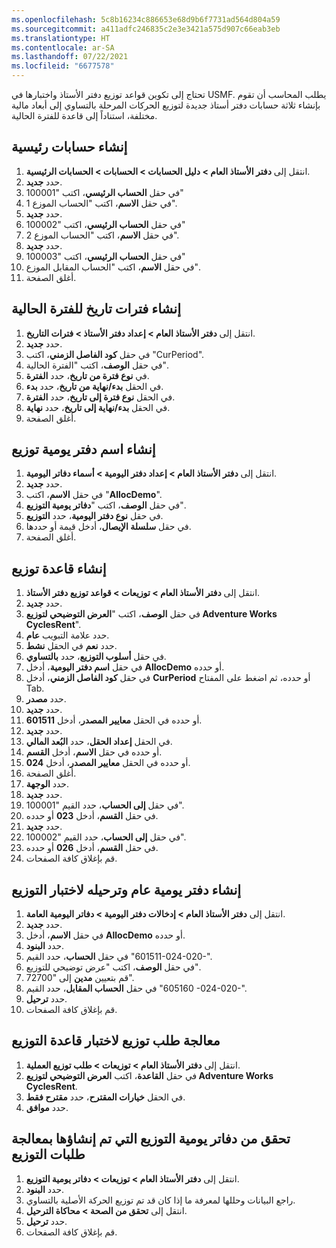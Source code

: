 ```yaml
---
ms.openlocfilehash: 5c8b16234c886653e68d9b6f7731ad564d804a59
ms.sourcegitcommit: a411adfc246835c2e3e3421a575d907c66eab3eb
ms.translationtype: HT
ms.contentlocale: ar-SA
ms.lasthandoff: 07/22/2021
ms.locfileid: "6677578"
---
```

تحتاج إلى تكوين قواعد توزيع دفتر الأستاذ واختبارها في USMF. يطلب المحاسب أن تقوم بإنشاء ثلاثة حسابات دفتر أستاذ جديدة لتوزيع الحركات المرحلة بالتساوي إلى أبعاد مالية مختلفة، استناداً إلى قاعدة للفترة الحالية.

## <a name="create-main-accounts"></a>إنشاء حسابات رئيسية 

1.  انتقل إلى **دفتر الأستاذ العام > دليل الحسابات > الحسابات > الحسابات الرئيسية**.
2.  حدد **جديد‎**.
3.  في حقل **الحساب الرئيسي**، اكتب "100001"
4.  في حقل **الاسم**، اكتب "الحساب الموزع 1".
5.  حدد **جديد‎**.
6.  في حقل **الحساب الرئيسي**، اكتب "100002"
7.  في حقل **الاسم**، اكتب "الحساب الموزع 2".
8.  حدد **جديد‎**.
9.  في حقل **الحساب الرئيسي**، اكتب "100003"
10. في حقل **الاسم**، اكتب "الحساب المقابل الموزع".
11. أغلق الصفحة.

## <a name="create-date-intervals-for-the-current-period"></a>إنشاء فترات تاريخ للفترة الحالية 

1.  انتقل إلى **دفتر الأستاذ العام > إعداد دفتر الأستاذ > فترات التاريخ**.
1.  حدد **جديد‎**.
2.  في حقل **كود الفاصل الزمني**، اكتب "CurPeriod".
3.  في حقل **الوصف**، اكتب "الفترة الحالية".
4.  في **نوع فترة من تاريخ**، حدد **الفترة**.
5.  في الحقل **بدء/نهاية من تاريخ**، حدد **بدء**.
6.  في الحقل **نوع فترة إلى تاريخ**، حدد **الفترة**.
7.  في الحقل **بدء/نهاية إلى تاريخ**، حدد **نهاية**.
8.  أغلق الصفحة.

## <a name="create-an-allocation-journal-name"></a>إنشاء اسم دفتر يومية توزيع 

1.  انتقل إلى **دفتر الأستاذ العام > إعداد دفتر اليومية > أسماء دفاتر اليومية**.
2.  حدد **جديد‎**.
3.  في حقل **الاسم**، اكتب "**AllocDemo**".
4.  في حقل **الوصف**، اكتب "**دفاتر يومية التوزيع**".
5.  في حقل **نوع دفتر اليومية**، حدد **التوزيع**.
6.  في حقل **سلسلة الإيصال**، أدخل قيمة أو حددها.
7.  أغلق الصفحة.


## <a name="create-an-allocation-rule"></a>إنشاء قاعدة توزيع 

1.  انتقل إلى **دفتر الأستاذ العام > توزيعات > قواعد توزيع دفتر الأستاذ**.
2.  حدد **جديد‎**.
3.  في حقل **الوصف**، اكتب "**العرض التوضيحي‬ لتوزيع Adventure Works CyclesRent**".
4.  حدد علامة التبويب **عام**.
5.  حدد **نعم** في الحقل **نشط**.
6.  في حقل **أسلوب التوزيع**، حدد **بالتساوي**.
7.  في حقل **اسم دفتر اليومية**، أدخل **AllocDemo‎** أو حدده. 
8.  في حقل **كود الفاصل الزمني**، أدخل **CurPeriod** أو حدده، ثم اضغط على المفتاح Tab.
9.  حدد **مصدر**.
10. حدد **جديد‎**.
11. في الحقل **معايير المصدر**، أدخل **601511‎** أو حدده. 
12. حدد **جديد‎**.
13. في الحقل **إعداد الحقل**، حدد **البُعد المالي**.
14. في حقل **الاسم**، أدخل **القسم‎** أو حدده. 
15. في الحقل **معايير المصدر**، أدخل **024‎** أو حدده.
16. أغلق الصفحة.
17. حدد **الوجهة**.
18. حدد **جديد‎**.
19. في حقل **إلى الحساب**، حدد القيم "100001".
20. في حقل **القسم**، أدخل **023** أو حدده. 
21. حدد **جديد‎**.
22. في حقل **إلى الحساب**، حدد القيم "100002".
23. في حقل **القسم**، أدخل **026** أو حدده. 
24. قم بإغلاق كافة الصفحات.

## <a name="create-and-post-general-journal-for-allocation-testing"></a>إنشاء دفتر يومية عام وترحيله لاختبار التوزيع 

1.  انتقل إلى **دفتر الأستاذ العام > إدخالات دفتر اليومية > دفاتر اليومية العامة**.
2.  حدد **جديد‎**.
3.  في حقل **الاسم**، أدخل **AllocDemo‎** أو حدده.
4.  حدد **البنود**.
5.  في حقل **الحساب**، حدد القيم "‎601511-024-020-‎".
6.  في حقل **الوصف**، اكتب "‏‫عرض توضيحي‬ للتوزيع".
7.  قم بتعيين **مدين** إلى "72700".
8.  في حقل **الحساب المقابل**، حدد القيم "‎605160 -024-020-‎".
9.  حدد **ترحيل**.
10. قم بإغلاق كافة الصفحات.

## <a name="process-an-allocation-request-to-test-the-allocation-rule"></a>معالجة طلب توزيع لاختبار قاعدة التوزيع 

1.  انتقل إلى **دفتر الأستاذ العام > توزيعات > طلب توزيع العملية**.
2.  في حقل **القاعدة**، اكتب **العرض التوضيحي‬ لتوزيع Adventure Works CyclesRent**.
3.  في الحقل **خيارات المقترح**، حدد **مقترح فقط**.
4.  حدد **موافق**.


## <a name="verify-the-allocation-journals-created-by-processing-the-allocation-requests"></a>تحقق من دفاتر يومية التوزيع التي تم إنشاؤها بمعالجة طلبات التوزيع 

1.  انتقل إلى **دفتر الأستاذ العام > توزيعات > دفاتر يومية التوزيع**.
2.  حدد **البنود**.
3.  راجع البيانات وحللها لمعرفة ما إذا كان قد تم توزيع الحركة الأصلية بالتساوي.
4.  انتقل إلى **تحقق من الصحة > محاكاة الترحيل**.    
5.  حدد **ترحيل**.
6.  قم بإغلاق كافة الصفحات.


